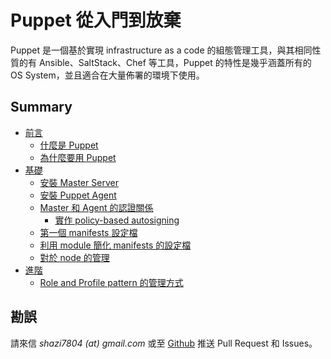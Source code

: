 # Puppet 從入門到放棄

Puppet 是一個基於實現 infrastructure as a code 的組態管理工具，與其相同性質的有 Ansible、SaltStack、Chef 等工具，Puppet 的特性是幾乎涵蓋所有的 OS System，並且適合在大量佈署的環境下使用。

## Summary
- [前言](intro.md)
    - [什麼是 Puppet](intro/what-is-puppet.md)
    - [為什麼要用 Puppet](intro/why-use-puppet.md)
- [基礎](basic.md)
    - [安裝 Master Server](basic/install-master-server.md)
    - [安裝 Puppet Agent ](basic/install-puppet-agent.md)
    - [Master 和 Agent 的認證關係](basic/how-to-master-and-agent-auth.md)
        - [實作 policy-based autosigning](basic/auth/how-to-policy-based-autoscaling.md)
    - [第一個 manifests 設定檔](basic/how-to-write-manifests.md)
    - [利用 module 簡化 manifests 的設定檔](basic/how-to-write-module.md)
    - [對於 node 的管理](basic/how-to-manage-node.md)
- [進階](advanced.md)
    - [Role and Profile pattern 的管理方式](advanced/how-to-use-role-and-profile-pattern-manage.md)
    

## 勘誤

請來信 _shazi7804 (at) gmail.com_ 或至 [Github][shazi7804/puppet-manage-guide] 推送 Pull Request 和 Issues。


[shazi7804/puppet-manage-guide]: https://github.com/shazi7804/puppet-manage-guide
